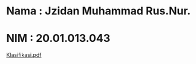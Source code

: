 # Nama : Jzidan Muhammad Rus.Nur.
# NIM  : 20.01.013.043

[Klasifikasi.pdf](https://github.com/muhammadjzidan/Kecerdasan-Buatan/files/7853925/Klasifikasi.pdf)

